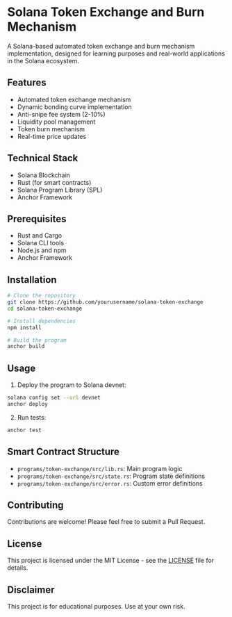 # Solana Token Exchange and Burn Mechanism

A Solana-based automated token exchange and burn mechanism implementation, designed for learning purposes and real-world applications in the Solana ecosystem.

## Features

- Automated token exchange mechanism
- Dynamic bonding curve implementation
- Anti-snipe fee system (2-10%)
- Liquidity pool management
- Token burn mechanism
- Real-time price updates

## Technical Stack

- Solana Blockchain
- Rust (for smart contracts)
- Solana Program Library (SPL)
- Anchor Framework

## Prerequisites

- Rust and Cargo
- Solana CLI tools
- Node.js and npm
- Anchor Framework

## Installation

```bash
# Clone the repository
git clone https://github.com/yourusername/solana-token-exchange
cd solana-token-exchange

# Install dependencies
npm install

# Build the program
anchor build
```

## Usage

1. Deploy the program to Solana devnet:
```bash
solana config set --url devnet
anchor deploy
```

2. Run tests:
```bash
anchor test
```

## Smart Contract Structure

- `programs/token-exchange/src/lib.rs`: Main program logic
- `programs/token-exchange/src/state.rs`: Program state definitions
- `programs/token-exchange/src/error.rs`: Custom error definitions

## Contributing

Contributions are welcome! Please feel free to submit a Pull Request.

## License

This project is licensed under the MIT License - see the [LICENSE](LICENSE) file for details.

## Disclaimer

This project is for educational purposes. Use at your own risk.